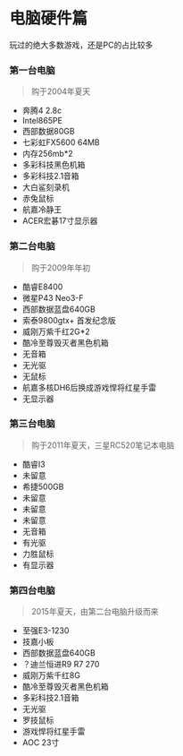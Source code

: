 # 电脑硬件篇

玩过的绝大多数游戏，还是PC的占比较多

### 第一台电脑  
>购于2004年夏天  

- 奔腾4 2.8c
- Intel865PE
- 西部数据80GB
- 七彩虹FX5600 64MB
- 内存256mb*2
- 多彩科技黑色机箱
- 多彩科技2.1音箱
- 大白鲨刻录机
- 赤兔鼠标
- 航嘉冷静王
- ACER宏碁17寸显示器

### 第二台电脑  
>购于2009年年初  

- 酷睿E8400
- 微星P43 Neo3-F
- 西部数据蓝盘640GB
- 索泰9800gtx+ 首发纪念版
- 威刚万紫千红2G*2
- 酷冷至尊毁灭者黑色机箱
- 无音箱
- 无光驱
- 无鼠标
- 航嘉多核DH6后换成游戏悍将红星手雷
- 无显示器

### 第三台电脑  
>购于2011年夏天，三星RC520笔记本电脑  

- 酷睿I3
- 未留意
- 希捷500GB
- 未留意
- 未留意
- 未留意
- 无音箱
- 有光驱
- 力胜鼠标
- 有显示器

### 第四台电脑  
>2015年夏天，由第二台电脑升级而来  

- 至强E3-1230
- 技嘉小板
- 西部数据蓝盘640GB
- ？迪兰恒进R9 R7 270
- 威刚万紫千红8G
- 酷冷至尊毁灭者黑色机箱
- 多彩科技2.1音箱
- 无光驱
- 罗技鼠标
- 游戏悍将红星手雷
- AOC 23寸
